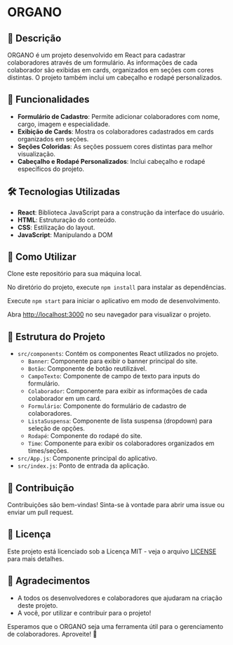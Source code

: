 # ORGANO

## 📒 Descrição
ORGANO é um projeto desenvolvido em React para cadastrar colaboradores através de um formulário. As informações de cada colaborador são exibidas em cards, organizados em seções com cores distintas. O projeto também inclui um cabeçalho e rodapé personalizados.

## 🚀 Funcionalidades
- **Formulário de Cadastro**: Permite adicionar colaboradores com nome, cargo, imagem e especialidade.
- **Exibição de Cards**: Mostra os colaboradores cadastrados em cards organizados em seções.
- **Seções Coloridas**: As seções possuem cores distintas para melhor visualização.
- **Cabeçalho e Rodapé Personalizados**: Inclui cabeçalho e rodapé específicos do projeto.

## 🛠️ Tecnologias Utilizadas
- **React**: Biblioteca JavaScript para a construção da interface do usuário.
- **HTML**: Estruturação do conteúdo.
- **CSS**: Estilização do layout.
- **JavaScript**: Manipulando a DOM

## 🧐 Como Utilizar
Clone este repositório para sua máquina local.

No diretório do projeto, execute `npm install` para instalar as dependências.

Execute `npm start` para iniciar o aplicativo em modo de desenvolvimento.

Abra [http://localhost:3000](http://localhost:3000) no seu navegador para visualizar o projeto.

## 📂 Estrutura do Projeto
- `src/components`: Contém os componentes React utilizados no projeto.
  - `Banner`: Componente para exibir o banner principal do site.
  - `Botão`: Componente de botão reutilizável.
  - `CampoTexto`: Componente de campo de texto para inputs do formulário.
  - `Colaborador`: Componente para exibir as informações de cada colaborador em um card.
  - `Formulário`: Componente do formulário de cadastro de colaboradores.
  - `ListaSuspensa`: Componente de lista suspensa (dropdown) para seleção de opções.
  - `Rodapé`: Componente do rodapé do site.
  - `Time`: Componente para exibir os colaboradores organizados em times/seções.
- `src/App.js`: Componente principal do aplicativo.
- `src/index.js`: Ponto de entrada da aplicação.

## 🤝 Contribuição
Contribuições são bem-vindas! Sinta-se à vontade para abrir uma issue ou enviar um pull request.

## 📄 Licença
Este projeto está licenciado sob a Licença MIT - veja o arquivo [LICENSE](LICENSE) para mais detalhes.

## 💬 Agradecimentos
- A todos os desenvolvedores e colaboradores que ajudaram na criação deste projeto.
- A você, por utilizar e contribuir para o projeto!

Esperamos que o ORGANO seja uma ferramenta útil para o gerenciamento de colaboradores. Aproveite! 🚀

